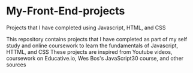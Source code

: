 # My-Front-End-projects
Projects that I have completed using Javascript, HTML, and CSS

This repository contains projects that I have completed as part of my self study and online coursework to learn the fundamentals of Javascript, HTTML, and CSS
These projects are inspired from Youtube videos, coursework on Educative.io, Wes Bos's JavaScript30 course, and other sources
